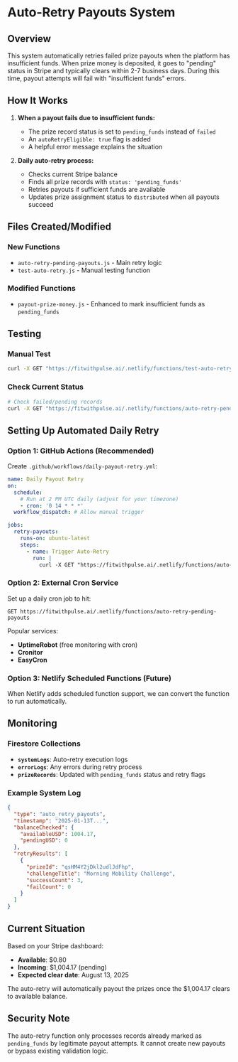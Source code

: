 # Auto-Retry Payouts System

## Overview

This system automatically retries failed prize payouts when the platform has insufficient funds. When prize money is deposited, it goes to "pending" status in Stripe and typically clears within 2-7 business days. During this time, payout attempts will fail with "insufficient funds" errors.

## How It Works

1. **When a payout fails due to insufficient funds:**
   - The prize record status is set to `pending_funds` instead of `failed`
   - An `autoRetryEligible: true` flag is added
   - A helpful error message explains the situation

2. **Daily auto-retry process:**
   - Checks current Stripe balance
   - Finds all prize records with `status: 'pending_funds'` 
   - Retries payouts if sufficient funds are available
   - Updates prize assignment status to `distributed` when all payouts succeed

## Files Created/Modified

### New Functions
- `auto-retry-pending-payouts.js` - Main retry logic
- `test-auto-retry.js` - Manual testing function

### Modified Functions
- `payout-prize-money.js` - Enhanced to mark insufficient funds as `pending_funds`

## Testing

### Manual Test
```bash
curl -X GET "https://fitwithpulse.ai/.netlify/functions/test-auto-retry"
```

### Check Current Status
```bash
# Check failed/pending records
curl -X GET "https://fitwithpulse.ai/.netlify/functions/auto-retry-pending-payouts"
```

## Setting Up Automated Daily Retry

### Option 1: GitHub Actions (Recommended)

Create `.github/workflows/daily-payout-retry.yml`:

```yaml
name: Daily Payout Retry
on:
  schedule:
    # Run at 2 PM UTC daily (adjust for your timezone)
    - cron: '0 14 * * *'
  workflow_dispatch: # Allow manual trigger

jobs:
  retry-payouts:
    runs-on: ubuntu-latest
    steps:
      - name: Trigger Auto-Retry
        run: |
          curl -X GET "https://fitwithpulse.ai/.netlify/functions/auto-retry-pending-payouts"
```

### Option 2: External Cron Service

Set up a daily cron job to hit:
```
GET https://fitwithpulse.ai/.netlify/functions/auto-retry-pending-payouts
```

Popular services:
- **UptimeRobot** (free monitoring with cron)
- **Cronitor** 
- **EasyCron**

### Option 3: Netlify Scheduled Functions (Future)

When Netlify adds scheduled function support, we can convert the function to run automatically.

## Monitoring

### Firestore Collections

- **`systemLogs`**: Auto-retry execution logs
- **`errorLogs`**: Any errors during retry process
- **`prizeRecords`**: Updated with `pending_funds` status and retry flags

### Example System Log
```json
{
  "type": "auto_retry_payouts",
  "timestamp": "2025-01-13T...",
  "balanceChecked": {
    "availableUSD": 1004.17,
    "pendingUSD": 0
  },
  "retryResults": [
    {
      "prizeId": "qsHM4Y2jDkl2udlJdFhp",
      "challengeTitle": "Morning Mobility Challenge",
      "successCount": 3,
      "failCount": 0
    }
  ]
}
```

## Current Situation

Based on your Stripe dashboard:
- **Available**: $0.80
- **Incoming**: $1,004.17 (pending)
- **Expected clear date**: August 13, 2025

The auto-retry will automatically payout the prizes once the $1,004.17 clears to available balance.

## Security Note

The auto-retry function only processes records already marked as `pending_funds` by legitimate payout attempts. It cannot create new payouts or bypass existing validation logic.
